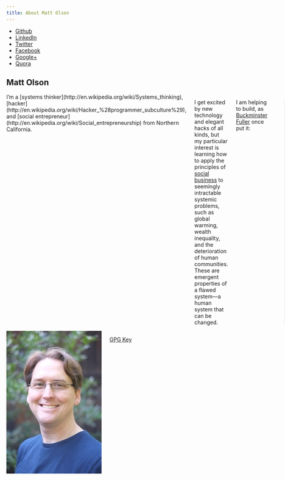 ```yaml
---
title: About Matt Olson
---
```

  <ul class="social_icons">
    <li><a class="fc-webicon github" href="https://github.com/mattolson">Github</a></li>
    <li><a class="fc-webicon linkedin" href="http://www.linkedin.com/in/mattolson">LinkedIn</a></li>
    <li><a class="fc-webicon twitter" href="https://twitter.com/ahbiscuits">Twitter</a></li>
    <li><a class="fc-webicon facebook" href="https://www.facebook.com/mayreasonprevail">Facebook</a></li>
    <li><a class="fc-webicon googleplus" href="https://plus.google.com/108115189098546127509/posts">Google+</a></li>
    <li><a class="fc-webicon quora" href="http://www.quora.com/Matt-Olson">Quora</a></li>
  </ul>

## Matt Olson

<div class="row">
  <div class="small-8 columns" markdown="1">
I&rsquo;m a [systems thinker](http://en.wikipedia.org/wiki/Systems_thinking), [hacker](http://en.wikipedia.org/wiki/Hacker_%28programmer_subculture%29), and
[social entrepreneur](http://en.wikipedia.org/wiki/Social_entrepreneurship) from Northern California.

I get excited by new technology and elegant hacks of all kinds, but my particular interest is learning how to apply the principles of 
[social business](http://en.wikipedia.org/wiki/Social_business) to seemingly intractable systemic problems, such as global warming, 
wealth inequality, and the deterioration of human communities. These are emergent properties of a flawed system&mdash;a human system
that can be changed.

I am helping to build, as [Buckminster Fuller](http://en.wikipedia.org/wiki/Buckminster_Fuller) once put it:

> a world that works for 100% of humanity,
> in the shortest possible time,
> through spontaneous cooperation,
> without ecological offense,
> or the disadvantage of anyone.

I believe in the capacity of human creativity and collective action to change the course of history. We live in a unique age when individuals and
small groups can build new tools and deliver them to a significant share of the world's population easily and inexpensively, spreading ideas and 
coordinating action as never before.
  </div>
  <div class="small-4 columns centered">
    <img class="th" src="/images/matt-olson.jpg" width="250" height="375" />
    <p class="centered"><a href="http://pgp.mit.edu:11371/pks/lookup?op=get&search=0xC4333E456B005848">GPG Key</a></p>
  </div>
</div>


